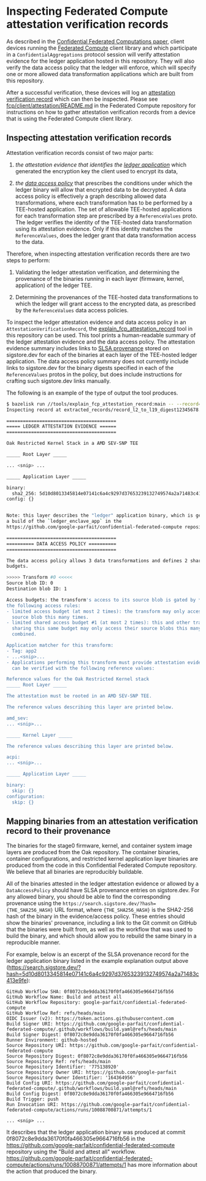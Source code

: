 # Inspecting Federated Compute attestation verification records

As described in the
[Confidential Federated Computations paper](https://arxiv.org/abs/2404.10764),
client devices running the
[Federated Compute](https://github.com/google-parfait/federated-compute) client
library and which participate in a `ConfidentialAggregations` protocol session
will verify attestation evidence for the ledger application hosted in this
repository. They will also verify the data access policy that the ledger will
enforce, which will specify one or more allowed data transformation applications
which are built from this repository.

After a successful verification, these devices will log an
[attestation verification record](https://github.com/google-parfait/federated-compute/blob/main/fcp/protos/confidentialcompute/verification_record.proto)
which can then be inspected. Please see
[fcp/client/attestation/README.md](https://github.com/google-parfait/federated-compute/blob/main/fcp/client/attestation/README.md)
in the Federated Compute repository for instructions on how to gather
attestation verification records from a device that is using the Federated
Compute client library.

## Inspecting attestation verification records

Attestation verification records consist of two major parts:

1.  *the attestation evidence that identifies the
    [ledger application](/ledger_enclave_app)* which generated the encryption
    key the client used to encrypt its data,

2.  *the [data access policy](/ledger_enclave_app#access-policies)* that
    prescribes the conditions under which the ledger binary will allow that
    encrypted data to be decrypted. A data access policy is effectively a graph
    describing allowed data transformations, where each transformation has to be
    performed by a TEE-hosted application. The set of allowable TEE-hosted
    applications for each transformation step are prescribed by a
    `ReferenceValues` proto. The ledger verifies the identity of the TEE-hosted
    data transformation using its attestation evidence. Only if this identity
    matches the `ReferenceValues`, does the ledger grant that data
    transformation access to the data.

Therefore, when inspecting attestation verification records there are two steps
to perform:

1.  Validating the ledger attestation verification, and determining the
    provenance of the binaries running in each layer (firmware, kernel,
    application) of the ledger TEE.

2.  Determining the provenances of the TEE-hosted data transformations to which
    the ledger will grant access to the encrypted data, as prescribed by the
    `ReferenceValues` data access policies.

To inspect the ledger attestation evidence and data access policy in an
`AttestationVerificationRecord`, the
[explain\_fcp\_attestation\_record](/tools/explain_fcp_attestation_record/)
tool in this repository can be used. This tool prints a human-readable summary
of the ledger attestation evidence and the data access policy. The attestation
evidence summary includes links to [SLSA
provenance](https://slsa.dev/spec/v0.1/provenance) stored on sigstore.dev for
each of the binaries at each layer of the TEE-hosted ledger application. The
data access policy summary does not currently include links to sigstore.dev for
the binary digests specified in each of the `ReferenceValues` protos in the
policy, but does include instructions for crafting such sigstore.dev links
manually.

The following is an example of the type of output the tool produces.

```sh
$ bazelisk run //tools/explain_fcp_attestation_record:main -- --record=$PWD/extracted_records/record_l2_to_l19_digest12345678.pb
Inspecting record at extracted_records/record_l2_to_l19_digest12345678.pb.

========================================
===== LEDGER ATTESTATION EVIDENCE ======
========================================

Oak Restricted Kernel Stack in a AMD SEV-SNP TEE

_____ Root Layer _____

... <snip> ...

_____ Application Layer _____

binary:
  sha2_256: 5d10d8013345814e07141c6a4c9297d37653239132749574a2a71483c413e9fe
config: {}


Note: this layer describes the "ledger" application binary, which is generally
a build of the `ledger_enclave_app` in the
https://github.com/google-parfait/confidential-federated-compute repository.

========================================
========== DATA ACCESS POLICY ==========
========================================

The data access policy allows 3 data transformations and defines 2 shared access
budgets.

>>>>> Transform #0 <<<<<
Source blob ID: 0
Destination blob ID: 1

Access budgets: the transform's access to its source blob is gated by *all* of
the following access rules:
- limited access budget (at most 2 times): the transform may only access its
  source blob this many times.
- limited shared access budget #1 (at most 2 times): this and other transforms
  sharing this same budget may only access their source blobs this many times
  combined.

Application matcher for this transform:
- Tag: app2
- ...<snip>...
- Applications performing this transform must provide attestation evidence that
  can be verified with the following reference values:

Reference values for the Oak Restricted Kernel stack
_____ Root Layer _____

The attestation must be rooted in an AMD SEV-SNP TEE.

The reference values describing this layer are printed below.

amd_sev:
... <snip>...

_____ Kernel Layer _____

The reference values describing this layer are printed below.

acpi:
... <snip>...

_____ Application Layer _____

binary:
  skip: {}
configuration:
  skip: {}
```

## Mapping binaries from an attestation verification record to their provenance

The binaries for the stage0 firmware, kernel, and container system image layers
are produced from the Oak repository. The container binaries, container
configurations, and restricted kernel application layer binaries are produced
from the code in this Confidential Federated Compute repository. We believe
that all binaries are reproducibly buildable.

All of the binaries attested in the ledger attestation evidence or allowed by a
`DataAccessPolicy` should have SLSA provenance entries on sigstore.dev. For any
allowed binary, you should be able to find the corresponding provenance using
the `https://search.sigstore.dev/?hash={THE_SHA256_HASH}` URL format, where
`{THE_SHA256_HASH}` is the SHA2-256 hash of the binary in the evidence/access
policy. These entries should show the binaries' provenance, including a link to
the Git commit on GitHub that the binaries were built from, as well as the
workflow that was used to build the binary, and which should allow you to
rebuild the same binary in a reproducible manner.

For example, below is an excerpt of the SLSA provenance record for the ledger
application binary listed in the example explanation output above
(https://search.sigstore.dev/?hash=5d10d8013345814e07141c6a4c9297d37653239132749574a2a71483c413e9fe):

```
GitHub Workflow SHA: 0f8072c8e9dda36170f0fa466305e9664716fb56
GitHub Workflow Name: Build and attest all
GitHub Workflow Repository: google-parfait/confidential-federated-compute
GitHub Workflow Ref: refs/heads/main
OIDC Issuer (v2): https://token.actions.githubusercontent.com
Build Signer URI: https://github.com/google-parfait/confidential-federated-compute/.github/workflows/build.yaml@refs/heads/main
Build Signer Digest: 0f8072c8e9dda36170f0fa466305e9664716fb56
Runner Environment: github-hosted
Source Repository URI: https://github.com/google-parfait/confidential-federated-compute
Source Repository Digest: 0f8072c8e9dda36170f0fa466305e9664716fb56
Source Repository Ref: refs/heads/main
Source Repository Identifier: '775138920'
Source Repository Owner URI: https://github.com/google-parfait
Source Repository Owner Identifier: '164364956'
Build Config URI: https://github.com/google-parfait/confidential-federated-compute/.github/workflows/build.yaml@refs/heads/main
Build Config Digest: 0f8072c8e9dda36170f0fa466305e9664716fb56
Build Trigger: push
Run Invocation URI: https://github.com/google-parfait/confidential-federated-compute/actions/runs/10088700871/attempts/1

... <snip> ...
```

It describes that the ledger application binary was produced at commit
0f8072c8e9dda36170f0fa466305e9664716fb56 in the
https://github.com/google-parfait/confidential-federated-compute repository
using the "Build and attest all" workflow.
https://github.com/google-parfait/confidential-federated-compute/actions/runs/10088700871/attempts/1
has more information about the action that produced the binary.
